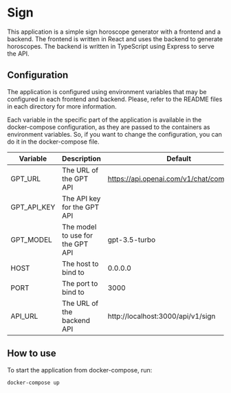 # Sign

This application is a simple sign horoscope generator with a frontend and a
backend. The frontend is written in React and uses the backend to generate
horoscopes. The backend is written in TypeScript using Express to serve the API.

## Configuration

The application is configured using environment variables that may be
configured in each frontend and backend. Please, refer to the README files in
each directory for more information.

Each variable in the specific part of the application is available in the
docker-compose configuration, as they are passed to the containers as
environment variables. So, if you want to change the configuration, you can do
it in the docker-compose file.

| Variable    | Description                      | Default                                    | Scope    |
| ----------- | -------------------------------- | ------------------------------------------ | -------- |
| GPT_URL     | The URL of the GPT API           | https://api.openai.com/v1/chat/completions | Backend  |
| GPT_API_KEY | The API key for the GPT API      |                                            | Backend  |
| GPT_MODEL   | The model to use for the GPT API | gpt-3.5-turbo                              | Backend  |
| HOST        | The host to bind to              | 0.0.0.0                                    | Backend  |
| PORT        | The port to bind to              | 3000                                       | Backend  |
| API_URL     | The URL of the backend API       | http://localhost:3000/api/v1/sign          | Frontend |

## How to use

To start the application from docker-compose, run:

```bash
docker-compose up
```
